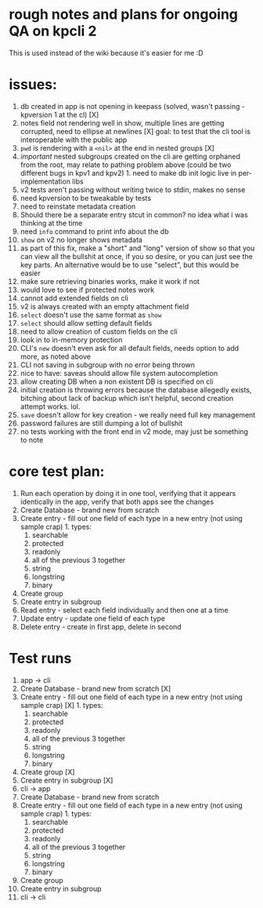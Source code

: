 # rough notes and plans for ongoing QA on kpcli 2

This is used instead of the wiki because it's easier for me :D

# issues:
  1. db created in app is not opening in keepass (solved, wasn't passing -kpversion 1 at the cl) [X]
  1. notes field not rendering well in show, multiple lines are getting corrupted, need to ellipse at newlines [X]
goal: to test that the cli tool is interoperable with the public app
  1. `pwd` is rendering with a `<nil>` at the end in nested groups [X]
  1. *important* nested subgroups created on the cli are getting orphaned from the root, may relate to pathing problem above (could be two different bugs in kpv1 and kpv2)
	1. need to make db init logic live in per-implementation libs
  1. v2 tests aren't passing without writing twice to stdin, makes no sense
  1. need kpversion to be tweakable by tests
  1. need to reinstate metadata creation
  1. Should there be a separate entry stcut in common? no idea what i was thinking at the time
  1. need `info` command to print info about the db
  1. `show` on v2 no longer shows metadata
   1. as part of this fix, make a "short" and "long" version of show so that you can view all the bullshit at once, if you so desire, or you can just see the key parts.  An alternative would be to use "select", but this would be easier
  1. make sure retrieving binaries works, make it work if not
  1. would love to see if protected notes work
  1. cannot add extended fields on cli
  1. v2 is always created with an empty attachment field
  1. `select` doesn't use the same format as `show`
  1. `select` should allow setting default fields
  1. need to allow creation of custom fields on the cli
  1. look in to in-memory protection
  1. CLI's `new` doesn't even ask for all default fields, needs option to add more, as noted above
  1. CLI not saving in subgroup with no error being thrown
  1. nice to have: saveas should allow file system autocompletion
  1. allow creating DB when a non existent DB is specified on cli
  1. initial creation is throwing errors because the database allegedly exists, bitching about lack of backup which isn't helpful, second creation attempt works. lol.
  1. `save` doesn't allow for key creation - we really need full key management
  1. password failures are still dumping a lot of bullshit
  1. no tests working with the front end in v2 mode, may just be something to note
# core test plan:
1. Run each operation by doing it in one tool, verifying that it appears identically in the app, verify that both apps see the changes
  1. Create Database - brand new from scratch
  1. Create entry - fill out one field of each type in a new entry (not using sample crap)
    1. types:
      1. searchable
      1. protected
      1. readonly
      1. all of the previous 3 together
      1. string
      1. longstring
      1. binary
  1. Create group
  1. Create entry in subgroup
  1. Read   entry - select each field individually and then one at a time
  1. Update entry - update one field of each type
  1. Delete entry - create in first app, delete in second

# Test runs
1. app -> cli
  1. Create Database - brand new from scratch [X]
  1. Create entry - fill out one field of each type in a new entry (not using sample crap) [X]
    1. types:
      1. searchable
      1. protected
      1. readonly
      1. all of the previous 3 together
      1. string
      1. longstring
      1. binary
  1. Create group [X]
  1. Create entry in subgroup [X]
1. cli -> app
  1. Create Database - brand new from scratch
  1. Create entry - fill out one field of each type in a new entry (not using sample crap)
    1. types:
      1. searchable
      1. protected
      1. readonly
      1. all of the previous 3 together
      1. string
      1. longstring
      1. binary
  1. Create group
  1. Create entry in subgroup
1. cli -> cli
